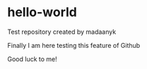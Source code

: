 # hello-world
Test repository created by madaanyk

Finally I am here testing this feature of Github

Good luck to me!
